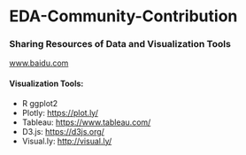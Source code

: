 # EDA-Community-Contribution
### Sharing Resources of Data and Visualization Tools
www.baidu.com




#### Visualization Tools:
- R ggplot2
- Plotly: https://plot.ly/
- Tableau: https://www.tableau.com/
- D3.js: https://d3js.org/
- Visual.ly: http://visual.ly/

